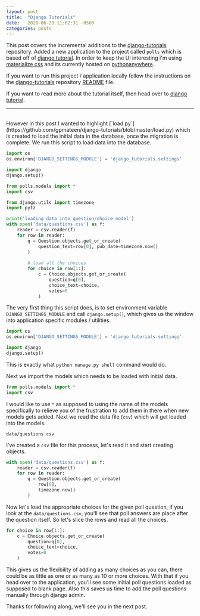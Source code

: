 ```yaml
---
layout: post
title:  "Django Tutorials"
date:   2020-06-20 11:02:31 -0500
categories: posts
---
```

This post covers the incremental additions to the [django-tutorials](https://github.com/gpmateen/django-tutorials) repository. Added a new application to the project called `polls` which is based off of [django tutorial](https://docs.djangoproject.com/en/3.0/intro/tutorial01/). In order to keep the UI interesting i'm using [materialize css](https://materializecss.com/) and its currently hosted on [pythonanywhere](http://gpmateen.pythonanywhere.com/).

If you want to run this project / application locally follow the instructions on the [django-tutorials](https://github.com/gpmateen/django-tutorials) repository [README](https://github.com/gpmateen/django-tutorials/blob/master/README.md) file.

If you want to read more about the tutorial itself, then head over to [django tutorial](https://docs.djangoproject.com/en/3.0/intro/tutorial01/).
<br>
<hr>
<br>
However in this post I wanted to highlight [`load.py`](https://github.com/gpmateen/django-tutorials/blob/master/load.py) which is created to load the initial data in the database, once the migration is complete. We run this script to load data into the database.

```python
import os
os.environ['DJANGO_SETTINGS_MODULE'] = 'django_tutorials.settings'

import django
django.setup()

from polls.models import *
import csv

from django.utils import timezone
import pytz

print('loading data into question/choice model')
with open('data/questions.csv') as f:
    reader = csv.reader(f)
    for row in reader:
        q = Question.objects.get_or_create(
            question_text=row[0], pub_date=timezone.now()
        )
        
        # load all the choices
        for choice in row[1:]:
            c = Choice.objects.get_or_create(
                question=q[0], 
                choice_text=choice, 
                votes=0
            )
```

The very first thing this script does, is to set environment variable `DJANGO_SETTINGS_MODULE` and call `django.setup()`, which gives us the window into application specific modules / utilities. 

```python
import os
os.environ['DJANGO_SETTINGS_MODULE'] = 'django_tutorials.settings'

import django
django.setup()
```

This is exactly what `python manage.py shell` command would do.

Next we import the models which needs to be loaded with initial data. 

```python
from polls.models import *
import csv
```

I would like to use `*` as supposed to using the name of the models specifically to relieve you of the frustration to add them in there when new models gets added. Next we read the data file (`csv`) which will get loaded into the models.

`data/questions.csv`

I've created a `csv` file for this process, let's read it and start creating objects.

```python
with open('data/questions.csv') as f:
    reader = csv.reader(f)
    for row in reader:
        q = Question.objects.get_or_create(
            row[0],
            timezone.now()
        )
```

Now let's load the appropriate choices for the given poll question, if you look at the `data/questions.csv`, you'll see that poll answers are place after the question itself. So let's slice the rows and read all the choices.

```python
for choice in row[1:]:
    c = Choice.objects.get_or_create(
        question=q[0], 
        choice_text=choice, 
        votes=0
    )
```

This gives us the flexibility of adding as many choices as you can, there could be as little as one or as many as 10 or more choices. With that if you head over to the application, you'll see some initial poll questions loaded as supposed to blank page. Also this saves us time to add the poll questions manually through django admin.

Thanks for following along, we'll see you in the next post.